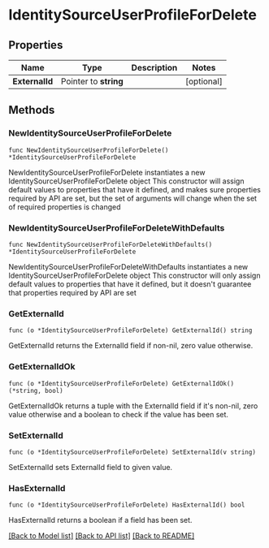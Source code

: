 # IdentitySourceUserProfileForDelete

## Properties

Name | Type | Description | Notes
------------ | ------------- | ------------- | -------------
**ExternalId** | Pointer to **string** |  | [optional] 

## Methods

### NewIdentitySourceUserProfileForDelete

`func NewIdentitySourceUserProfileForDelete() *IdentitySourceUserProfileForDelete`

NewIdentitySourceUserProfileForDelete instantiates a new IdentitySourceUserProfileForDelete object
This constructor will assign default values to properties that have it defined,
and makes sure properties required by API are set, but the set of arguments
will change when the set of required properties is changed

### NewIdentitySourceUserProfileForDeleteWithDefaults

`func NewIdentitySourceUserProfileForDeleteWithDefaults() *IdentitySourceUserProfileForDelete`

NewIdentitySourceUserProfileForDeleteWithDefaults instantiates a new IdentitySourceUserProfileForDelete object
This constructor will only assign default values to properties that have it defined,
but it doesn't guarantee that properties required by API are set

### GetExternalId

`func (o *IdentitySourceUserProfileForDelete) GetExternalId() string`

GetExternalId returns the ExternalId field if non-nil, zero value otherwise.

### GetExternalIdOk

`func (o *IdentitySourceUserProfileForDelete) GetExternalIdOk() (*string, bool)`

GetExternalIdOk returns a tuple with the ExternalId field if it's non-nil, zero value otherwise
and a boolean to check if the value has been set.

### SetExternalId

`func (o *IdentitySourceUserProfileForDelete) SetExternalId(v string)`

SetExternalId sets ExternalId field to given value.

### HasExternalId

`func (o *IdentitySourceUserProfileForDelete) HasExternalId() bool`

HasExternalId returns a boolean if a field has been set.


[[Back to Model list]](../README.md#documentation-for-models) [[Back to API list]](../README.md#documentation-for-api-endpoints) [[Back to README]](../README.md)


